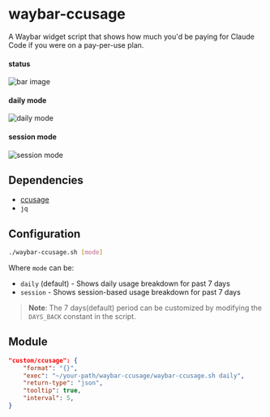 # waybar-ccusage

A Waybar widget script that shows how much you'd be paying for Claude Code if you were on a pay-per-use plan.

#### status
![bar image](https://github.com/user-attachments/assets/54dc72bc-a3c0-49d4-a40f-8054e9885538)

#### daily mode
![daily mode](https://github.com/user-attachments/assets/12fb11b9-82ed-4fe0-8910-2009a85be2e1)


#### session mode
![session mode](https://github.com/user-attachments/assets/ee2ee199-d6b7-45d1-87f0-d69952cfdba7)

## Dependencies

- [ccusage](https://github.com/ryoppippi/ccusage)
- `jq`

## Configuration

```bash
./waybar-ccusage.sh [mode]
```

Where `mode` can be:
- `daily` (default) - Shows daily usage breakdown for past 7 days
- `session` - Shows session-based usage breakdown for past 7 days

> **Note**: The 7 days(default) period can be customized by modifying the `DAYS_BACK` constant in the script.

## Module

```json
"custom/ccusage": {
    "format": "{}",
    "exec": "~/your-path/waybar-ccusage/waybar-ccusage.sh daily",
    "return-type": "json",
    "tooltip": true,
    "interval": 5,
}
```
